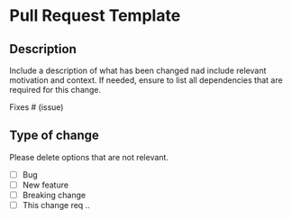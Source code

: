 # Pull Request Template

## Description

Include a description of what has been changed nad include relevant motivation and context.
If needed, ensure to list all dependencies that are required for this change.

Fixes # (issue)

## Type of change

Please delete options that are not relevant.

- [ ] Bug
- [ ] New feature
- [ ] Breaking change
- [ ] This change req ..
